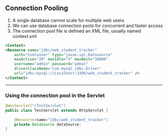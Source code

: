 ## Connection Pooling

1. A single database cannot scale for multiple web users
2. We can use database connection pools for concurrent and faster access
3. The connection pool file is defined an XML file, usually named context.xml


```xml
<Context>
<Resource name="jdbc/web_student_tracker"
    auth="Container" type="javax.sql.Datasource"
    maxActive="20" maxIdle="5" maxWait="10000"
    username="admin" password="admin"
    driverClassName="com.mysql.jdbc.Driver"
    url="jdbc:mysql://Localhost:3306/web_student_tracker" />
</Context>
```

---

### Using the connection pool in the Servlet

```java
@WevServlet("/TestServlet")
public class TestServlet extends HttpServlet {
    
    @Resource(name="jdbc/web_student_tracker")
    private DataSource dataSource;
}

```
